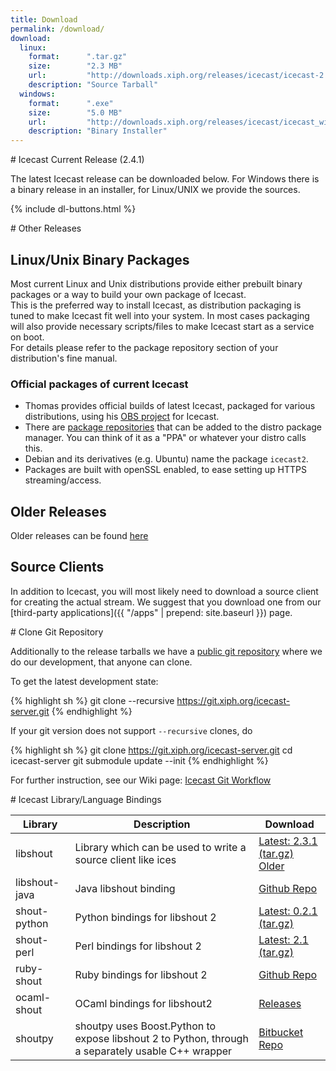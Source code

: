 ```yaml
---
title: Download
permalink: /download/
download:
  linux:
    format:      ".tar.gz"
    size:        "2.3 MB"
    url:         "http://downloads.xiph.org/releases/icecast/icecast-2.4.1.tar.gz"
    description: "Source Tarball"
  windows:
    format:      ".exe"
    size:        "5.0 MB"
    url:         "http://downloads.xiph.org/releases/icecast/icecast_win32_2.4.1.exe"
    description: "Binary Installer"
---
```

<div class="article" id="current-release" markdown="1">
# Icecast Current Release (2.4.1)

The latest Icecast release can be downloaded below. For Windows there is a binary release in an installer, for Linux/UNIX
we provide the sources.

{% include dl-buttons.html %}

</div>

<div class="article" id="other-releases" markdown="1">
# Other Releases

## Linux/Unix Binary Packages
Most current Linux and Unix distributions provide either prebuilt binary packages or a way to build your own package of Icecast.  
This is the preferred way to install Icecast, as distribution packaging is tuned to make Icecast fit well into your system. In most cases packaging will also provide necessary scripts/files to make Icecast start as a service on boot.  
For details please refer to the package repository section of your distribution's fine manual.  
  
### Official packages of current Icecast

-   Thomas provides official builds of latest Icecast, packaged for various distributions, using his
    [OBS project](https://build.opensuse.org/package/show/home:dm8tbr/icecast) for Icecast.
-   There are [package repositories](http://download.opensuse.org/repositories/home:/dm8tbr/)
    that can be added to the distro package manager. You can think of it as a "PPA" or whatever your distro calls this.
-   Debian and its derivatives (e.g. Ubuntu) name the package `icecast2`.
-   Packages are built with openSSL enabled, to ease setting up HTTPS streaming/access.

## Older Releases
Older releases can be found [here](http://downloads.xiph.org/releases/icecast/)

## Source Clients
In addition to Icecast, you will most likely need to download a source client for creating the actual stream.
We suggest that you download one from our [third-party applications]({{ "/apps" | prepend: site.baseurl }}) page.
</div>


<div class="article" id="git" markdown="1">
# Clone Git Repository

Additionally to the release tarballs we have a [public git repository](https://git.xiph.org/?p=icecast-server.git;a=summary) where we do our development, that anyone can clone.

To get the latest development state:

{% highlight sh %}
git clone --recursive https://git.xiph.org/icecast-server.git
{% endhighlight %}

If your git version does not support `--recursive` clones, do

{% highlight sh %}
git clone https://git.xiph.org/icecast-server.git
cd icecast-server
git submodule update --init
{% endhighlight %}

For further instruction, see our Wiki page: [Icecast Git Workflow](https://wiki.xiph.org/Icecast/Git_workflow)
</div>

<div class="article" id="bindings" markdown="1">
# Icecast Library/Language Bindings

<table class="table-flipscroll">
	<thead>
		<tr>
			<th>Library</th>
			<th>Description</th>
			<th>Download</th>
		</tr>
	</thead>
	<tbody>
		<tr>
			<td>libshout</td>
			<td>Library which can be used to write a source client like ices</td>
			<td><a href="http://downloads.xiph.org/releases/libshout/libshout-2.3.1.tar.gz">Latest: 2.3.1 (tar.gz)</a><br />
				<a href="http://downloads.xiph.org/releases/libshout/">Older</a></td>
		</tr>
        <tr>
            <td>libshout-java</td>
            <td>Java libshout binding</td>
            <td><a href="https://github.com/OlegKunitsyn/libshout-java">Github Repo</a></td>
        </tr>
		<tr>
			<td>shout-python</td>
			<td>Python bindings for libshout 2</td>
			<td><a href="http://downloads.us.xiph.org/releases/libshout/shout-python-0.2.1.tar.gz">Latest: 0.2.1 (tar.gz)</a></td>
		</tr>
		<tr>
			<td>shout-perl</td>
			<td>Perl bindings for libshout 2</td>
			<td><a href="http://downloads.us.xiph.org/releases/libshout/Shout-2.1.tar.gz">Latest: 2.1 (tar.gz)</a></td>
		</tr>
		<tr>
			<td>ruby-shout</td>
			<td>Ruby bindings for libshout 2</td>
			<td><a href="https://github.com/niko/ruby-shout">Github Repo</a></td>
		</tr>
		<tr>
			<td>ocaml-shout</td>
			<td>OCaml bindings for libshout2</td>
			<td><a href="http://sourceforge.net/projects/savonet/files/ocaml-shout/">Releases</a></td>
		</tr>
		<tr>
			<td>shoutpy</td>
			<td>shoutpy uses Boost.Python to expose libshout 2 to Python, through a separately usable C++ wrapper</td>
			<td><a href="https://bitbucket.org/angry_elf/shoutpy">Bitbucket Repo</a></td>
		</tr>
	</tbody>
</table>
</div>

